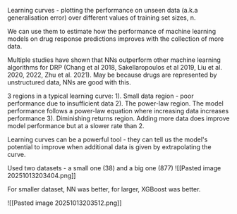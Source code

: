 Learning curves - plotting the performance on unseen data (a.k.a generalisation error) over different values of training set sizes, n.

We can use them to estimate how the performance of machine learning models on drug response predictions improves with the collection of more data.

Multiple studies have shown that NNs outperform other machine learning algorithms for DRP (Chang et al 2018, Sakellaropoulos et al 2019, Liu et al. 2020, 2022, Zhu et al. 2021).
May be because drugs are represented by unstructured data, NNs are good with this.

3 regions in a typical learning curve:
1). Small data region - poor performance due to insufficient data
2). The power-law region. The model performance follows a power-law equation where increasing data increases performance
3). Diminishing returns region. Adding more data does improve model performance but at a slower rate than 2.

Learning curves can be a powerful tool - they can tell us the model's potential to improve when additional data is given by extrapolating the curve.

Used two datasets - a small one (38) and a big one (877)
![[Pasted image 20251013203404.png]]

For smaller dataset, NN was better, for larger, XGBoost was better.

![[Pasted image 20251013203512.png]]

